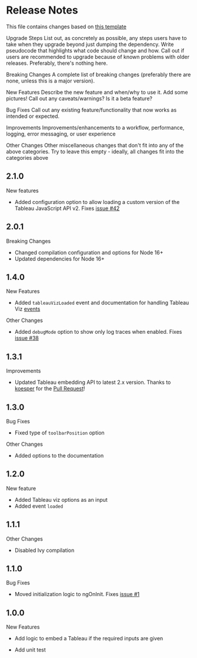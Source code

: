 # Release Notes

This file contains changes based on [this template](https://github.com/palantir/plottable/wiki/Release-Notes-Template)

Upgrade Steps
List out, as concretely as possible, any steps users have to take when they upgrade beyond just dumping the dependency.
Write pseudocode that highlights what code should change and how.
Call out if users are recommended to upgrade because of known problems with older releases.
Preferably, there's nothing here.

Breaking Changes
A complete list of breaking changes (preferably there are none, unless this is a major version).

New Features
Describe the new feature and when/why to use it. Add some pictures! Call out any caveats/warnings? Is it a beta feature?

Bug Fixes
Call out any existing feature/functionality that now works as intended or expected.

Improvements
Improvements/enhancements to a workflow, performance, logging, error messaging, or user experience

Other Changes
Other miscellaneous changes that don't fit into any of the above categories. Try to leave this empty - ideally, all changes fit into the categories above

## 2.1.0

New features

- Added configuration option to allow loading a custom version of the Tableau JavaScript API v2. Fixes [issue #42](https://github.com/nfqsolutions/ngx-tableau/issues/42)

## 2.0.1

Breaking Changes

- Changed compilation configuration and options for Node 16+
- Updated dependencies for Node 16+

## 1.4.0

New Features

- Added `tableauVizLoaded` event and documentation for handling Tableau Viz [events](https://help.tableau.com/current/api/js_api/en-us/JavaScriptAPI/js_api_ref.htm#viz_event_classes)

Other Changes

- Added `debugMode` option to show only log traces when enabled. Fixes [issue #38](https://github.com/nfqsolutions/ngx-tableau/issues/38)

## 1.3.1

Improvements

- Updated Tableau embedding API to latest 2.x version. Thanks to [koesper](https://github.com/koesper) for the [Pull Request](https://github.com/nfqsolutions/ngx-tableau/pull/34)!

## 1.3.0

Bug Fixes

- Fixed type of `toolbarPosition` option

Other Changes

- Added options to the documentation

## 1.2.0

New feature

- Added Tableau viz options as an input
- Added event `loaded`

## 1.1.1

Other Changes

- Disabled Ivy compilation

## 1.1.0

Bug Fixes

- Moved initialization logic to ngOnInit. Fixes [issue #1](https://github.com/nfqsolutions/ngx-tableau/issues/1)

## 1.0.0

New Features

- Add logic to embed a Tableau if the required inputs are given

- Add unit test
